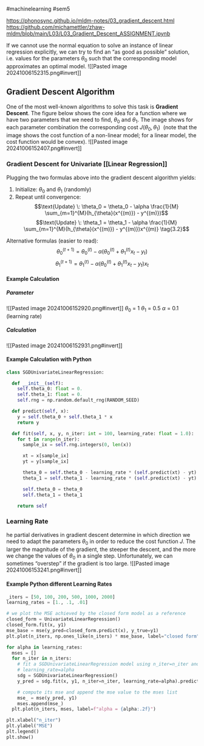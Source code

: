 #machinelearning #sem5 

https://phonosync.github.io/mldm-notes/03_gradient_descent.html
https://github.com/michamettler/zhaw-mldm/blob/main/L03/L03_Gradient_Descent_ASSIGNMENT.ipynb

If we cannot use the normal equation to solve an instance of linear regression explicitly, we can try to find an “as good as possible” solution, i.e. values for the parameters $\theta_0$ such that the corresponding model approximates an optimal model.
![[Pasted image 20241006152315.png#invert]]
## Gradient Descent Algorithm
One of the most well-known algorithms to solve this task is **Gradient Descent**. The figure below shows the core idea for a function where we have two parameters that we need to find, $\theta_0$ and $\theta_1$. The image shows for each parameter combination the corresponding cost $J(\theta_0, \theta_1)$  (note that the image shows the cost function of a non-linear model; for a linear model, the cost function would be convex).
![[Pasted image 20241006152407.png#invert]]
### Gradient Descent for Univariate [[Linear Regression]]
Plugging the two formulas above into the gradient descent algorithm yields:

1. Initialize: $\theta_0$ and $\theta_1$ (randomly)
2. Repeat until convergence:
$$\text{Update} \: \theta_0 = \theta_0 - \alpha \frac{1}{M} \sum_{m=1}^{M}(h_{\theta}(x^{(m)}) - y^{(m)})$$
$$\text{Update} \: \theta_1 = \theta_1 - \alpha \frac{1}{M} \sum_{m=1}^{M}(h_{\theta}(x^{(m)}) - y^{(m)})x^{(m)} \tag{3.2}$$

Alternative formulas (easier to read):
$$\theta_{0}^{(t+1)} = \theta_{0}^{(t)} - \alpha (\theta_{0}^{(t)} + \theta_{1}^{(t)} x_t - y_t)$$
$$\theta_{1}^{(t+1)} = \theta_{1}^{(t)} - \alpha (\theta_{0}^{(t)} + \theta_{1}^{(t)} x_t - y_t) x_t$$
#### Example Calculation
##### Parameter
![[Pasted image 20241006152920.png#invert]]
$\theta_0$ = 1
$\theta_1$ = 0.5
$\alpha$ = 0.1 (learning rate)

##### Calculation
![[Pasted image 20241006152931.png#invert]]
#### Example Calculation with Python
```python
class SGDUnivariateLinearRegression:

  def __init__(self):
    self.theta_0: float = 0.
    self.theta_1: float = 0.
    self.rng = np.random.default_rng(RANDOM_SEED)

  def predict(self, x):
    y = self.theta_0 + self.theta_1 * x
    return y

  def fit(self, x, y, n_iter: int = 100, learning_rate: float = 1.0):
    for t in range(n_iter):
      sample_ix = self.rng.integers(0, len(x))

      xt = x[sample_ix]
      yt = y[sample_ix]

      theta_0 = self.theta_0 - learning_rate * (self.predict(xt) - yt)
      theta_1 = self.theta_1 - learning_rate * (self.predict(xt) - yt) * xt

      self.theta_0 = theta_0
      self.theta_1 = theta_1

    return self
```
### Learning Rate
he partial derivatives in gradient descent determine in which direction we need to adapt the parameters $\theta_0$ in order to reduce the cost function $J$. The larger the magnitude of the gradient, the steeper the descent, and the more we change the values of $\theta_0$ in a single step. Unfortunately, we can sometimes “overstep” if the gradient is too large.
![[Pasted image 20241006153241.png#invert]]
#### Example Python different Learning Rates
```python
_iters = [50, 100, 200, 500, 1000, 2000]
learning_rates = [1., .1, .01]

# we plot the MSE achieved by the closed form model as a reference
closed_form = UnivariateLinearRegression()
closed_form.fit(x, y1)
mse_base = mse(y_pred=closed_form.predict(x), y_true=y1)
plt.plot(n_iters, np.ones_like(n_iters) * mse_base, label="closed form", linestyle='--', c='b')

for alpha in learning_rates:
  mses = []
  for n_iter in n_iters:
    # fit a SGDUnivariateLinearRegression model using n_iter=n_iter and
    # learning_rate=alpha
    sdg = SGDUnivariateLinearRegression()
    y_pred = sdg.fit(x, y1, n_iter=n_iter, learning_rate=alpha).predict(x)

    # compute its mse and append the mse value to the mses list
    mse_ = mse(y_pred, y1)
    mses.append(mse_)
  plt.plot(n_iters, mses, label=f"alpha = {alpha:.2f}")

plt.xlabel("n_iter")
plt.ylabel("MSE")
plt.legend()
plt.show()
```